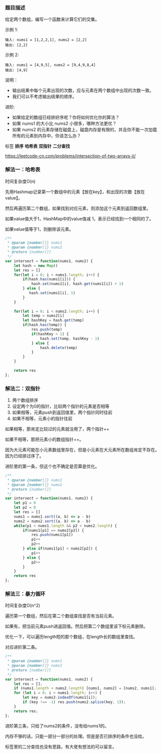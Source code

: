 ### 题目描述

给定两个数组，编写一个函数来计算它们的交集。

示例 1:
```
输入: nums1 = [1,2,2,1], nums2 = [2,2]
输出: [2,2]
```
示例 2:
```
输入: nums1 = [4,9,5], nums2 = [9,4,9,8,4]
输出: [4,9]
```
说明：
- 输出结果中每个元素出现的次数，应与元素在两个数组中出现的次数一致。
- 我们可以不考虑输出结果的顺序。

进阶:
- 如果给定的数组已经排好序呢？你将如何优化你的算法？
- 如果 nums1 的大小比 nums2 小很多，哪种方法更优？
- 如果 nums2 的元素存储在磁盘上，磁盘内存是有限的，并且你不能一次加载所有的元素到内存中，你该怎么办？

标签 **排序** **哈希表** **双指针** **二分查找**

https://leetcode-cn.com/problems/intersection-of-two-arrays-ii/





### 解法一：哈希表

时间复杂度O(n)

先用Hashmap记录第一个数组中的元素【放在key】，和出现的次数【放在value】。

然后再遍历第二个数组，如果找到对应元素，则添加这个元素到返回数组里。

如果value值大于1，HashMap中的value值减 1，表示已经找到一个相同的了。

如果value值等于1，则删除该元素。

```js
/**
 * @param {number[]} nums1
 * @param {number[]} nums2
 * @return {number[]}
 */
var intersect = function(nums1, nums2) {
    let hash = new Map()
    let res = []
    for(let i = 0; i < nums1.length; i++) {
        if(hash.has(nums1[i])) {
            hash.set(nums1[i], hash.get(nums1[i]) + 1)
        } else {
           hash.set(nums1[i], 1) 
        }
    }
    
    for(let i = 0; i < nums2.length; i++) {
        let temp = nums2[i]
        let hashKey = hash.get(temp)
        if(hash.has(temp)) {
            res.push(temp)
            if(hashKey > 1) {
                hash.set(temp, hashKey - 1)
            } else {
                hash.delete(temp)
            }
        }
    }
    
    return res
};
```

### 解法二：双指针

1. 两个数组排序
2. 设定两个为0的指针，比较两个指针的元素是否相等
3. 如果相等，元素push到返回值里，两个指针同时往前
4. 如果不相等，元素小的指针往前

如果相等，那肯定比较过的元素就没用了，两个指针++

如果不相等，那把元素小的数组指针++。

因为大元素可能在小元素数组里存在，但是小元素在大元素所在数组肯定不存在。因为已经排过序了。

进阶里的第一条，但这个也不确定是否算是优化。

```js
/**
 * @param {number[]} nums1
 * @param {number[]} nums2
 * @return {number[]}
 */
var intersect = function(nums1, nums2) {
    let p1 = 0
    let p2 = 0
    let res = []
    nums1 = nums1.sort((a, b) => a - b)
    nums2 = nums2.sort((a, b) => a - b)
    while(p1 < nums1.length && p2 < nums2.length) {
        if(nums1[p1] == nums2[p2]) {
            res.push(nums1[p1])
            p1++
            p2++
        } else if(nums1[p1] < nums2[p2]) {
            p1++
        } else {
            p2++
        }
    }
    return res
};
```

### 解法三：暴力循环
时间复杂度O(n^2)

遍历第一个数组，然后在第二个数组查找是否有当前元素。

如果有，把当前元素push进返回值。然后把第二个数组里该下标元素删除。

优化一下，可以遍历length短的那个数组，在length长的数组里查找。

对应进阶第二条。
```js
/**
 * @param {number[]} nums1
 * @param {number[]} nums2
 * @return {number[]}
 */
var intersect = function(nums1, nums2) {
    let res = [];
    if (nums1.length < nums2.length) [nums1, nums2] = [nums2, nums1];
    for (let i = 0; i < nums1.length; i++) {
        let key = nums2.indexOf(nums1[i]);
        if (key !== -1) res.push(nums2.splice(key, 1));
    }
    return res;
};
```

进阶第三条，只给了nums2的条件，没有给nums1的。

内存不够的话，只能一部分一部分的处理。但是是否已排序的条件也没给。

标签里的二分查找也没有思路，有大佬有想法的可以留言。